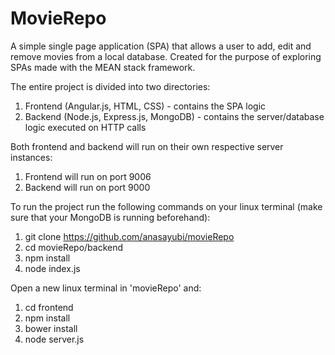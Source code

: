 # MovieRepo
A simple single page application (SPA) that allows a user to add, edit and remove movies from a local database. Created for the purpose of exploring SPAs made with the MEAN stack framework.

The entire project is divided into two directories:
1) Frontend (Angular.js, HTML, CSS) - contains the SPA logic
2) Backend (Node.js, Express.js, MongoDB) - contains the server/database logic executed on HTTP calls

Both frontend and backend will run on their own respective server instances:
1) Frontend will run on port 9006
2) Backend will run on port 9000   

To run the project run the following commands on your linux terminal (make sure that your MongoDB is running beforehand):
1) git clone https://github.com/anasayubi/movieRepo
2) cd movieRepo/backend
3) npm install
4) node index.js  

Open a new linux terminal in 'movieRepo' and:  
1) cd frontend
2) npm install
3) bower install
4) node server.js
